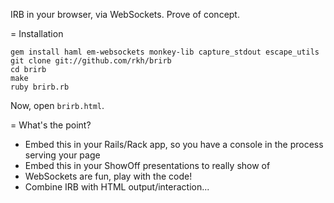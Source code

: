IRB in your browser, via WebSockets.
Prove of concept.

= Installation

    gem install haml em-websockets monkey-lib capture_stdout escape_utils
    git clone git://github.com/rkh/brirb
    cd brirb
    make
    ruby brirb.rb

Now, open `brirb.html`.

= What's the point?

* Embed this in your Rails/Rack app, so you have a console in the process serving your page
* Embed this in your ShowOff presentations to really show of
* WebSockets are fun, play with the code!
* Combine IRB with HTML output/interaction...
